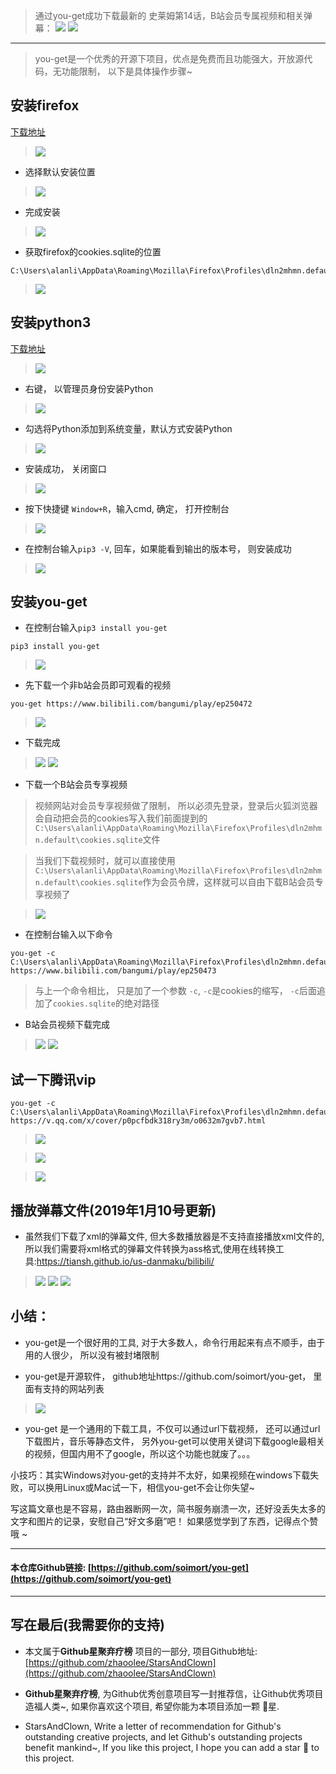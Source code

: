 > 通过you-get成功下载最新的 史莱姆第14话，B站会员专属视频和相关弹幕：
> ![](https://upload-images.jianshu.io/upload_images/3203841-4c60baaed9f667de.png?imageMogr2/auto-orient/strip%7CimageView2/2/w/1240)
> ![](https://upload-images.jianshu.io/upload_images/3203841-c5621a4596a24303.png?imageMogr2/auto-orient/strip%7CimageView2/2/w/1240)
---
> you-get是一个优秀的开源下项目，优点是免费而且功能强大，开放源代码，无功能限制， 以下是具体操作步骤~

## 安装firefox
[下载地址](https://download.mozilla.org/?product=firefox-latest-ssl&os=win64&lang=zh-CN&attribution_code=c291cmNlPXd3dy5nb29nbGUuY29tJm1lZGl1bT1yZWZlcnJhbCZjYW1wYWlnbj0obm90IHNldCkmY29udGVudD0obm90IHNldCk.&attribution_sig=5d58068ab4ba5299f75ac9c252cf1dc4d489fe60ad5cb511a02222e81f68e2a5)
> ![](https://upload-images.jianshu.io/upload_images/3203841-98dc65dd161b799a.png?imageMogr2/auto-orient/strip%7CimageView2/2/w/1240)
- 选择默认安装位置
> ![](https://upload-images.jianshu.io/upload_images/3203841-b9b79f0c8e67f875.png?imageMogr2/auto-orient/strip%7CimageView2/2/w/1240)
- 完成安装
> ![](https://upload-images.jianshu.io/upload_images/3203841-a8293a64aa1e20f5.png?imageMogr2/auto-orient/strip%7CimageView2/2/w/1240)
- 获取firefox的cookies.sqlite的位置
```
C:\Users\alanli\AppData\Roaming\Mozilla\Firefox\Profiles\dln2mhmn.default\cookies.sqlite
```
> ![](https://upload-images.jianshu.io/upload_images/3203841-2446552cdf4d1914.png?imageMogr2/auto-orient/strip%7CimageView2/2/w/1240)

## 安装python3
[下载地址](https://www.python.org/ftp/python/3.7.2/python-3.7.2.exe)
> ![](https://upload-images.jianshu.io/upload_images/3203841-13e05ad85f06c4ff.png?imageMogr2/auto-orient/strip%7CimageView2/2/w/1240)
- 右键， 以管理员身份安装Python
> ![](https://upload-images.jianshu.io/upload_images/3203841-8a5bc4261893e00f.png?imageMogr2/auto-orient/strip%7CimageView2/2/w/1240)
- 勾选将Python添加到系统变量，默认方式安装Python
> ![](https://upload-images.jianshu.io/upload_images/3203841-406d9cf5adf50bb8.png?imageMogr2/auto-orient/strip%7CimageView2/2/w/1240)
- 安装成功， 关闭窗口
> ![](https://upload-images.jianshu.io/upload_images/3203841-85d91f6b778ffdc3.png?imageMogr2/auto-orient/strip%7CimageView2/2/w/1240)
- 按下快捷键 `Window+R`，输入cmd, 确定， 打开控制台
> ![](https://upload-images.jianshu.io/upload_images/3203841-f48484bf32e3bf6a.png?imageMogr2/auto-orient/strip%7CimageView2/2/w/1240)
- 在控制台输入`pip3 -V`, 回车，如果能看到输出的版本号， 则安装成功
> ![](https://upload-images.jianshu.io/upload_images/3203841-35eb86d5a4a3edde.png?imageMogr2/auto-orient/strip%7CimageView2/2/w/1240)

## 安装you-get
-  在控制台输入`pip3 install you-get`
```
pip3 install you-get
```
> ![](https://upload-images.jianshu.io/upload_images/3203841-8e237ccc433c87ea.png?imageMogr2/auto-orient/strip%7CimageView2/2/w/1240)

- 先下载一个非b站会员即可观看的视频
```
you-get https://www.bilibili.com/bangumi/play/ep250472
```
> ![](https://upload-images.jianshu.io/upload_images/3203841-d61c4811a0f7aeeb.png?imageMogr2/auto-orient/strip%7CimageView2/2/w/1240)
- 下载完成
> ![](https://upload-images.jianshu.io/upload_images/3203841-31f7f13baf24c1a0.png?imageMogr2/auto-orient/strip%7CimageView2/2/w/1240)
> ![](https://upload-images.jianshu.io/upload_images/3203841-34000ee0ad3fb3c0.png?imageMogr2/auto-orient/strip%7CimageView2/2/w/1240)
- 下载一个B站会员专享视频

> 视频网站对会员专享视频做了限制， 所以必须先登录，登录后火狐浏览器会自动把会员的cookies写入我们前面提到的`C:\Users\alanli\AppData\Roaming\Mozilla\Firefox\Profiles\dln2mhmn.default\cookies.sqlite`文件

> 当我们下载视频时，就可以直接使用`C:\Users\alanli\AppData\Roaming\Mozilla\Firefox\Profiles\dln2mhmn.default\cookies.sqlite`作为会员令牌，这样就可以自由下载B站会员专享视频了

> ![](https://upload-images.jianshu.io/upload_images/3203841-d107f65f4cd4b14b.png?imageMogr2/auto-orient/strip%7CimageView2/2/w/1240)
- 在控制台输入以下命令
```
you-get -c C:\Users\alanli\AppData\Roaming\Mozilla\Firefox\Profiles\dln2mhmn.default\cookies.sqlite https://www.bilibili.com/bangumi/play/ep250473
```
> 与上一个命令相比， 只是加了一个参数 `-c`, `-c`是cookies的缩写， `-c`后面追加了`cookies.sqlite`的绝对路径
- B站会员视频下载完成
> ![](https://upload-images.jianshu.io/upload_images/3203841-836fd40ff0919fca.png?imageMogr2/auto-orient/strip%7CimageView2/2/w/1240)
> ![](https://upload-images.jianshu.io/upload_images/3203841-ec40593fd7fc17a0.png?imageMogr2/auto-orient/strip%7CimageView2/2/w/1240)

## 试一下腾讯vip
```
you-get -c C:\Users\alanli\AppData\Roaming\Mozilla\Firefox\Profiles\dln2mhmn.default\cookies.sqlite https://v.qq.com/x/cover/p0pcfbdk318ry3m/o0632m7gvb7.html
```
>![](https://upload-images.jianshu.io/upload_images/3203841-da54fa23895c99fb.png?imageMogr2/auto-orient/strip%7CimageView2/2/w/1240)

> ![](https://upload-images.jianshu.io/upload_images/3203841-f93b196e0f56c9fc.png?imageMogr2/auto-orient/strip%7CimageView2/2/w/1240)

> ![](https://upload-images.jianshu.io/upload_images/3203841-6dd78073324f2685.png?imageMogr2/auto-orient/strip%7CimageView2/2/w/1240)


## 播放弹幕文件(2019年1月10号更新)
- 虽然我们下载了xml的弹幕文件, 但大多数播放器是不支持直接播放xml文件的, 所以我们需要将xml格式的弹幕文件转换为ass格式,使用在线转换工具:https://tiansh.github.io/us-danmaku/bilibili/
> ![](https://upload-images.jianshu.io/upload_images/3203841-81f1039cb77f6da0.png?imageMogr2/auto-orient/strip%7CimageView2/2/w/1240)
> ![](https://upload-images.jianshu.io/upload_images/3203841-c3ef999801f0660f.png?imageMogr2/auto-orient/strip%7CimageView2/2/w/1240)
> ![](https://upload-images.jianshu.io/upload_images/3203841-577a554dcb4c008a.png?imageMogr2/auto-orient/strip%7CimageView2/2/w/1240)



## 小结：
- you-get是一个很好用的工具, 对于大多数人，命令行用起来有点不顺手，由于用的人很少， 所以没有被封堵限制

- you-get是开源软件， github地址https://github.com/soimort/you-get， 里面有支持的网站列表
> ![](https://upload-images.jianshu.io/upload_images/3203841-db6071084b14f461.png?imageMogr2/auto-orient/strip%7CimageView2/2/w/1240)

- you-get 是一个通用的下载工具，不仅可以通过url下载视频， 还可以通过url下载图片，音乐等静态文件， 另外you-get可以使用关键词下载google最相关的视频，但国内用不了google，所以这个功能也就废了。。。

小技巧：其实Windows对you-get的支持并不太好，如果视频在windows下载失败，可以换用Linux或Mac试一下，相信you-get不会让你失望~

写这篇文章也是不容易，路由器断网一次，简书服务崩溃一次，还好没丢失太多的文字和图片的记录，安慰自己“好文多磨”吧！ 如果感觉学到了东西，记得点个赞哦 ~ 


---

#### 本仓库Github链接: [https://github.com/soimort/you-get](https://github.com/soimort/you-get)

---

## 写在最后(我需要你的支持)
- 本文属于**Github星聚弃疗榜** 项目的一部分, 项目Github地址: [https://github.com/zhaoolee/StarsAndClown](https://github.com/zhaoolee/StarsAndClown)

- **Github星聚弃疗榜**, 为Github优秀创意项目写一封推荐信，让Github优秀项目造福人类~, 如果你喜欢这个项目, 希望你能为本项目添加一颗 🌟星.

- StarsAndClown, Write a letter of recommendation for Github's outstanding creative projects, and let Github's outstanding projects benefit mankind~, If you like this project, I hope you can add a star 🌟 to this project.






